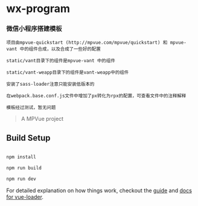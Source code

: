 # wx-program

### 微信小程序搭建模板

```
项目由mpvue-quickstart (http://mpvue.com/mpvue/quickstart) 和 mpvue-vant 中的组件合成，以及合成了一些好的配置

static/vant目录下的组件是mpvue-vant 中的组件

static/vant-weapp目录下的组件是vant-weapp中的组件

安装了sass-loader注意只能安装低版本的

在webpack.base.conf.js文件中增加了px转化为rpx的配置，可查看文件中的注释解释

```

```
模板经过测试，暂无问题
```
> A MPVue project

## Build Setup

``` bash

npm install

npm run build

npm run dev


```

For detailed explanation on how things work, checkout the [guide](http://vuejs-templates.github.io/webpack/) and [docs for vue-loader](http://vuejs.github.io/vue-loader).
